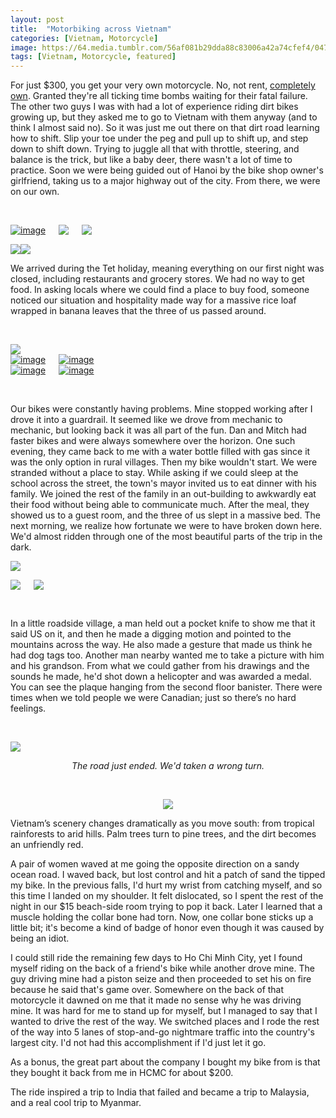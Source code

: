 ```yaml
---
layout: post
title:  "Motorbiking across Vietnam"
categories: [Vietnam, Motorcycle]
image: https://64.media.tumblr.com/56af081b29dda88c83006a42a74cfef4/04700c2717edb9f9-9e/s500x750/fdbe80523e0f2c2168ffdfe552f5860a9a0588e8.jpg"
tags: [Vietnam, Motorcycle, featured]
---
```



  <p>For just $300, you get your very own motorcycle. No, not rent, <u>completely own</u>. Granted they&#39;re all ticking time bombs waiting for their fatal failure. The other two guys I was with had a lot of experience riding dirt bikes growing up, but they asked me to go to Vietnam with them anyway (and to think I almost said no). So it was just me out there on that dirt road learning how to shift. Slip your toe under the peg and pull up to shift up, and step down to shift down. Trying to juggle all that with throttle, steering, and balance is the trick, but like a baby deer, there wasn&#39;t a lot of time to practice. Soon we were being guided out of Hanoi by the bike shop owner&#39;s girlfriend, taking us to a major highway out of the city. From there, we were on our own.</p>

<p>&nbsp;</p>

<div class="columns">
  <div class="img1">
   <a href="https://64.media.tumblr.com/514756e2cfd0829088f4ead01eb748be/04700c2717edb9f9-77/s500x750/793691e5a1369e807ec7372728c52265f02aae5b.jpg"><img class="glightbox" alt="image" src="https://64.media.tumblr.com/514756e2cfd0829088f4ead01eb748be/04700c2717edb9f9-77/s500x750/793691e5a1369e807ec7372728c52265f02aae5b.jpg" /></a>
  </div>
  <div class="img2">
 <a href="https://64.media.tumblr.com/ee9c7a564814eecf8f00faa281a3770c/tumblr_n14hgkQpnf1swz9s8o10_1280.jpg"><img class="glightbox" src="https://64.media.tumblr.com/ee9c7a564814eecf8f00faa281a3770c/tumblr_n14hgkQpnf1swz9s8o10_1280.jpg" /></a>
 </div>
  <div class="img3">
   <a href="https://64.media.tumblr.com/78ace5a912ecb9ed3b3972b5049de5c0/tumblr_n14hgkQpnf1swz9s8o9_1280.jpg"><img class="glightbox" src="https://64.media.tumblr.com/78ace5a912ecb9ed3b3972b5049de5c0/tumblr_n14hgkQpnf1swz9s8o9_1280.jpg" /></a>
  </div>
  </div>


<a href="https://64.media.tumblr.com/bf58188e527a499258e8dccb17dac692/tumblr_n14hgkQpnf1swz9s8o3_1280.jpg"><img class="glightbox" src="https://64.media.tumblr.com/bf58188e527a499258e8dccb17dac692/tumblr_n14hgkQpnf1swz9s8o3_1280.jpg" /></a><a href="https://64.media.tumblr.com/633b4a8870e4a611a3b371d2757b5940/tumblr_n14hgkQpnf1swz9s8o4_1280.jpg"><img class="glightbox" src="https://64.media.tumblr.com/633b4a8870e4a611a3b371d2757b5940/tumblr_n14hgkQpnf1swz9s8o4_1280.jpg" /></a>


<p>We arrived during the Tet holiday, meaning everything on our first night was closed, including restaurants and grocery stores. We had no way to get food. In asking locals where we could find a place to buy food, someone noticed our situation and hospitality made way for a massive rice loaf wrapped in banana leaves that the three of us passed around.</p>
<p style="text-align:center">&nbsp;</p>
<a href="https://64.media.tumblr.com/35b9b3519b39e587ac3dcc7d77c869c9/tumblr_n14hgkQpnf1swz9s8o7_1280.jpg"><img class="glightbox" src="https://64.media.tumblr.com/35b9b3519b39e587ac3dcc7d77c869c9/tumblr_n14hgkQpnf1swz9s8o7_1280.jpg" /></a>

 <div class="columns">
  <div class="img1">
 <a href="https://64.media.tumblr.com/f90b5c89a8881ee67243b07ece2e9f62/04700c2717edb9f9-02/s500x750/112c6fbfb4e9fd461690e28566b9f3ea832d9598.jpg"><img class="glightbox" alt="image"  src="https://64.media.tumblr.com/f90b5c89a8881ee67243b07ece2e9f62/04700c2717edb9f9-02/s500x750/112c6fbfb4e9fd461690e28566b9f3ea832d9598.jpg" /></a>
  </div>
  <div class="img2">
 <a href="https://64.media.tumblr.com/56af081b29dda88c83006a42a74cfef4/04700c2717edb9f9-9e/s500x750/fdbe80523e0f2c2168ffdfe552f5860a9a0588e8.jpg"><img class="glightbox" alt="image"  src="https://64.media.tumblr.com/56af081b29dda88c83006a42a74cfef4/04700c2717edb9f9-9e/s500x750/fdbe80523e0f2c2168ffdfe552f5860a9a0588e8.jpg" /></a>
 </div>
  </div>
   <div class="columns">
  <div class="img1">
<a href="https://64.media.tumblr.com/0ca60a9e88330fc4f416a83f4dc82995/e9cb83666210e290-96/s500x750/5c7e0823f2e6a5c2e9165efb8bddc892c6e1b4a2.jpg"><img class="glightbox" alt="image"  src="https://64.media.tumblr.com/0ca60a9e88330fc4f416a83f4dc82995/e9cb83666210e290-96/s500x750/5c7e0823f2e6a5c2e9165efb8bddc892c6e1b4a2.jpg" /></a>
  </div>
  <div class="img2">
 <a href="https://64.media.tumblr.com/00ac581c9f785baff359bc52785eba2d/04700c2717edb9f9-1a/s500x750/44e7db9a85c8155e21f8e0fbeb4808f496ff5a92.jpg"><img class="glightbox" alt="image"  src="https://64.media.tumblr.com/00ac581c9f785baff359bc52785eba2d/04700c2717edb9f9-1a/s500x750/44e7db9a85c8155e21f8e0fbeb4808f496ff5a92.jpg" /></a>
 </div>
  </div>


<p style="text-align:center">&nbsp;</p>


<p>Our bikes were constantly having problems. Mine stopped working after I drove it into a guardrail. It seemed like we drove from mechanic to mechanic, but looking back it was all part of the fun. Dan and Mitch had faster bikes and were always somewhere over the horizon. One such evening, they came back to me with a water bottle filled with gas since it was the only option in rural villages. Then my bike wouldn't start. We were stranded without a place to stay. While asking if we could sleep at the school across the street, the town&#39;s mayor invited us to eat dinner with his family. We joined the rest of the family in an out-building to awkwardly eat their food without being able to communicate much. After the meal, they showed us to a guest room, and the three of us slept in a massive bed. The next morning, we realize how fortunate we were to have broken down here. We&#39;d almost ridden through one of the most beautiful parts of the trip in the dark.</p>

<a href="https://64.media.tumblr.com/c7ddd046bc95eaf8f9067949f18bdf4b/tumblr_n14qkvGb971swz9s8o4_1280.jpg"><img class="glightbox" src="https://64.media.tumblr.com/c7ddd046bc95eaf8f9067949f18bdf4b/tumblr_n14qkvGb971swz9s8o4_1280.jpg" /></a>

<div class="columns">
  <div class="img1">
   <a href="https://64.media.tumblr.com/1e417ecbd316ba977a5139b902057b20/tumblr_n14qkvGb971swz9s8o7_1280.jpg"><img class="glightbox" src="https://64.media.tumblr.com/1e417ecbd316ba977a5139b902057b20/tumblr_n14qkvGb971swz9s8o7_1280.jpg" /></a>
  </div>
  <div class="img2">
 <a href="https://64.media.tumblr.com/c1666a412f230bbb7abc41fe46007720/tumblr_n14qkvGb971swz9s8o5_1280.jpg"><img class="glightbox" src="https://64.media.tumblr.com/c1666a412f230bbb7abc41fe46007720/tumblr_n14qkvGb971swz9s8o5_1280.jpg" /></a>
 </div>
  </div>

<p style="text-align:center">&nbsp;</p>
<p>In a little roadside village, a man held out a pocket knife to show me that it said US on it, and then he made a digging motion and pointed to the mountains across the way. He also made a gesture that made us think he had dog tags too. Another man nearby wanted me to take a picture with him and his grandson. From what we could gather from his drawings and the sounds he made, he&#39;d shot down a helicopter and was awarded a medal. You can see the plaque hanging from the second floor banister. There were times when we told people we were Canadian; just so there&rsquo;s no hard feelings.</p>

<p style="text-align:center">&nbsp;</p>

<a href="https://64.media.tumblr.com/c9cba9474ef4e5d00b9f0343cfb45aae/04700c2717edb9f9-d1/s1280x1920/7d7320f78bd0157a375eea5289268fbf7f53202f.jpg"><img class="glightbox" class="lightbox-image" src="https://64.media.tumblr.com/c9cba9474ef4e5d00b9f0343cfb45aae/04700c2717edb9f9-d1/s1280x1920/7d7320f78bd0157a375eea5289268fbf7f53202f.jpg" /></a>

<p style="text-align:center"><em>The road just ended. We&#39;d taken a wrong turn.</em></p>

<p style="text-align:center">&nbsp;</p>

<p style="text-align:center"><a href="https://64.media.tumblr.com/51bd5b03b963db1a80b8d40f10584e8e/tumblr_n14qkvGb971swz9s8o8_1280.jpg"><img class="glightbox" src="https://64.media.tumblr.com/51bd5b03b963db1a80b8d40f10584e8e/tumblr_n14qkvGb971swz9s8o8_1280.jpg" /></a>

<p>Vietnam&rsquo;s scenery changes dramatically as you move south: from tropical rainforests to arid hills. Palm trees turn to pine trees, and the dirt becomes an unfriendly red.&nbsp;</p>

<p>A pair of women waved at me going the opposite direction on a sandy ocean road. I waved back, but lost control and hit a patch of sand the tipped my bike. In the previous falls, I&#39;d hurt my wrist from catching myself, and so this time I landed on my shoulder. It felt dislocated, so I spent the rest of the night in our $15 beach-side room trying to pop it back. Later I learned that a muscle holding the collar bone had torn. Now, one collar bone sticks up a little bit; it&#39;s become a kind of badge of honor even though it was caused by being an idiot.</p>

<p>I could still ride the remaining few days to Ho Chi Minh City, yet I found myself riding on the back of a friend&#39;s bike while another drove mine. The guy driving mine had a piston seize and then proceeded to set his on fire because he said that&#39;s game over. Somewhere on the back of that motorcycle it dawned on me that it made no sense why he was driving mine. It was hard for me to stand up for myself, but I managed to say that I wanted to drive the rest of the way. We switched places and I rode the rest of the way into 5 lanes of stop-and-go nightmare traffic into the country&#39;s largest city. I&#39;d not had this accomplishment if I&#39;d just let it go.</p>

<p>As a bonus, the great part about the company I bought my bike from is that they bought it back from me in HCMC for about $200.</p>

<p>The ride inspired a trip to India that failed and became a trip to Malaysia, and a real cool trip to Myanmar.</p>

